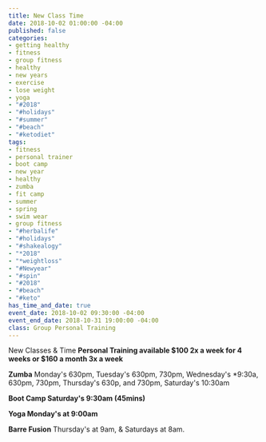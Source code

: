 ```yaml
---
title: New Class Time
date: 2018-10-02 01:00:00 -04:00
published: false
categories:
- getting healthy
- fitness
- group fitness
- healthy
- new years
- exercise
- lose weight
- yoga
- "#2018"
- "#holidays"
- "#summer"
- "#beach"
- "#ketodiet"
tags:
- fitness
- personal trainer
- boot camp
- new year
- healthy
- zumba
- fit camp
- summer
- spring
- swim wear
- group fitness
- "#herbalife"
- "#holidays"
- "#shakealogy"
- "*2018"
- "*weightloss"
- "#Newyear"
- "#spin"
- "#2018"
- "#beach"
- "#keto"
has_time_and_date: true
event_date: 2018-10-02 09:30:00 -04:00
event_end_date: 2018-10-31 19:00:00 -04:00
class: Group Personal Training
---
```


New Classes & Time 
**Personal Training available $100 2x a week for 4 weeks or $160 a month 3x a week**

**Zumba**
Monday's 630pm, Tuesday's 630pm, 730pm,  Wednesday's *9:30a, 630pm, 730pm, Thursday's 630p, and 730pm, Saturday's 10:30am

**Boot Camp Saturday's 9:30am (45mins)**

**Yoga Monday's at 9:00am**

**Barre Fusion**
Thursday's at 9am, & Saturdays at 8am.